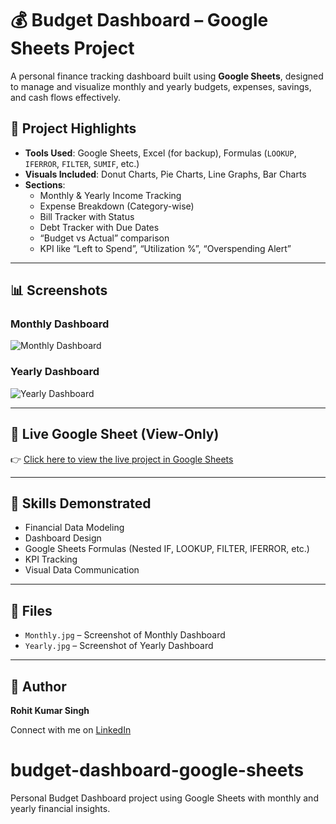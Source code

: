 # 💰 Budget Dashboard – Google Sheets Project

A personal finance tracking dashboard built using **Google Sheets**, designed to manage and visualize monthly and yearly budgets, expenses, savings, and cash flows effectively.

## 📌 Project Highlights

- **Tools Used**: Google Sheets, Excel (for backup), Formulas (`LOOKUP`, `IFERROR`, `FILTER`, `SUMIF`, etc.)
- **Visuals Included**: Donut Charts, Pie Charts, Line Graphs, Bar Charts
- **Sections**:
  - Monthly & Yearly Income Tracking
  - Expense Breakdown (Category-wise)
  - Bill Tracker with Status
  - Debt Tracker with Due Dates
  - “Budget vs Actual” comparison
  - KPI like “Left to Spend”, “Utilization %”, “Overspending Alert”

---

## 📊 Screenshots

### Monthly Dashboard
![Monthly Dashboard](Monthly.jpg)

### Yearly Dashboard
![Yearly Dashboard](Yearly.jpg)

---

## 🔗 Live Google Sheet (View-Only)

👉 [Click here to view the live project in Google Sheets](https://docs.google.com/spreadsheets/d/1jnWEeRHv9s7NIahFWYFtX3OpbPLjWuJmTVQFafJCQNU/edit?usp=sharing)

---

## 🎯 Skills Demonstrated

- Financial Data Modeling
- Dashboard Design
- Google Sheets Formulas (Nested IF, LOOKUP, FILTER, IFERROR, etc.)
- KPI Tracking
- Visual Data Communication

---

## 📁 Files

- `Monthly.jpg` – Screenshot of Monthly Dashboard
- `Yearly.jpg` – Screenshot of Yearly Dashboard

---

## 👤 Author

**Rohit Kumar Singh**

Connect with me on [LinkedIn](https://www.linkedin.com/in/rohit-singh-rohit94ec29/)

# budget-dashboard-google-sheets
Personal Budget Dashboard project using Google Sheets with monthly and yearly financial insights.
